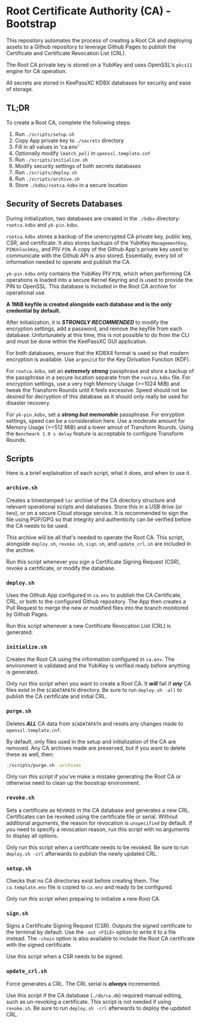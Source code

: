# Root Certificate Authority (CA) - Bootstrap

This repository automates the process of creating a Root CA and deploying assets
to a Github repository to leverage Github Pages to publish the Certificate and
Certificate Revocation List (CRL).

The Root CA private key is stored on a YubiKey and uses OpenSSL's `pkcs11`
engine for CA operation.

All secrets are stored in KeePassXC KDBX databases for security and ease of
storage.

## TL;DR

To create a Root CA, complete the following steps:

1.  Run `./scripts/setup.sh`
2.  Copy App private key to `./secrets` directory
3.  Fill in all values in 'ca.env'
4.  Optionally modify `[match_pol]` in `openssl.template.cnf`
5.  Run `./scripts/initialize.sh`
6.  Modify security settings of both secrets databases
7.  Run `./scripts/deploy.sh`
8.  Run `./scripts/archive.sh`
9.  Store `./kdbx/rootca.kdbx` in a secure location

## Security of Secrets Databases

During initialization, two databases are created in the `./kdbx` directory:
`rootca.kdbx` and `yk-pin.kdbx`.

`rootca.kdbx` stores a backup of the unencrypted CA private key, public key,
CSR, and certificate. It also stores backups of the YubiKey `ManagementKey`,
`PINUnlockKey`, and PIV `PIN`. A copy of the Github App's private key used to
communicate with the Github API is also stored. Essentially, every bit of
information needed to operate and publish the CA.

`yk-pin.kdbx` only contains the YubiKey PIV `PIN`, which when performing CA
operations is loaded into a secure Kernel Keyring and is used to provide the PIN
to OpenSSL. This database is included in the Root CA archive for operational
use.

**A 1MiB keyfile is created alongside each database and is the *only*
credential by default.**

After initialization, it is ***STRONGLY RECOMMENDED*** to modify the encryption
settings, add a password, and remove the keyfile from each database.
Unfortunately at this time, this is not possible to do from the CLI and must be
done within the KeePassXC GUI application.

For both databases, ensure that the KDBX4 format is used so that modern
encryption is available. Use `argon2id` for the Key Dirivation Function (KDF).

For `rootca.kdbx`, set an ***extremely strong*** passphrase and store a backup
of the passphrase in a secure location separate from the `rootca.kdbx` file. For
encryption settings, use a very high Memory Usage (>=1024 MiB) and tweak the 
Transform Rounds until it feels excessive. Speed should not be desired for
decryption of this database as it should only really be used for disaster
recovery.

For `yk-pin.kdbx`, set a ***strong but memorable*** passphrase. For enryption
settings, speed can be a consideration here. Use a moderate amount for Memory
Usage (>=512 MiB) and a lower amout of Transform Rounds. Using the
`Benchmark 1.0 s delay` feature is acceptable to configure Transform Rounds.

## Scripts

Here is a brief explaination of each script, what it does, and when to use it.

### `archive.sh`

Creates a timestamped `tar` archive of the CA directory structure and relevant
operational scripts and databases. Store this in a USB drive (or two), or on a
secure Cloud storage service. It is recommended to sign the file using PGP/GPG
so that integrity and authenticity can be verified before the CA needs to be
used.

This archive will be all that's needed to operate the Root CA. This script,
alongside `deploy.sh`, `revoke.sh`, `sign.sh`, and `update_crl.sh` are included
in the archive.

Run this script whenever you sign a Certificate Signing Request (CSR), revoke a
certificate, or modify the database.

### `deploy.sh`

Uses the Github App configured in `ca.env` to publish the CA Certificate, CRL,
or both to the configured Github repository. The App then creates a Pull Request
to merge the new or modified files into the branch monitored by Github Pages.

Run this script whenever a new Certificate Revocation List (CRL) is generated.

### `initialize.sh`

Creates the Root CA using the information configured in `ca.env`. The
environment is validated and the YubiKey is verified ready before anything is
generated.

Only run this script when you want to create a Root CA. It ***will*** fail if
***any*** CA files exist in the `$CADATAPATH` directory. Be sure to run
`deploy.sh -all` to publish the CA certificate and initial CRL.

### `purge.sh`

Deletes ***ALL*** CA data from `$CADATAPATH` and resets any changes made to
`openssl.template.cnf`.

By default, only files used in the setup and initialization of the CA are
removed. Any CA archives made are preserved, but if you want to delete these as
well, then:

```sh
./scripts/purge.sh -archives
```

Only run this script if you've make a mistake generating the Root CA or
otherwise need to clean up the boostrap environment.

### `revoke.sh`

Sets a certificate as `REVOKED` in the CA database and generates a new CRL.
Certificates can be revoked using the certificate file or serial. Without
additional arguments, the reason for revocation is `unspecified` by default. If
you need to specify a revocation reason, run this script with no arguments to
display all options.

Only run this script when a certificate needs to be revoked. Be sure to run
`deploy.sh -crl` afterwards to publish the newly updated CRL.

### `setup.sh`

Checks that no CA directories exist before creating them. The `ca.template.env`
file is copied to `ca.env` and ready to be configured.

Only run this script when preparing to initialize a new Root CA.

### `sign.sh`

Signs a Certificate Signing Request (CSR). Outputs the signed certificate to the
terminal by default. Use the `-out <FILE>` option to write it to a file instead.
The `-chain` option is also available to include the Root CA certificate with
the signed certificate.

Use this script when a CSR needs to be signed.

### `update_crl.sh`

Force generates a CRL. The CRL serial is ***always*** incremented.

Use this script if the CA database (`./db/ca.db`) required manual editing, such
as un-revoking a certificate. This script is not needed if using `revoke.sh`. Be
sure to run `deploy.sh -crl` afterwards to deploy the updated CRL.
